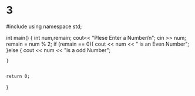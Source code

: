 # 3
#include <iostream>
using namespace std;

int main()
{
    int num,remain;
    cout<< "Plese Enter a Number/n";
    cin >> num;
    remain = num % 2;
    if (remain == 0){
    cout <<  num << " is an Even Number";
    }else {
        cout << num << "is a odd Number";
        
    }
    
    
    return 0;
}
